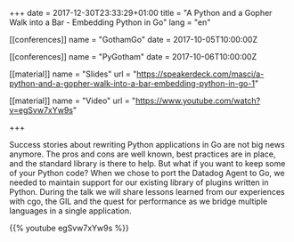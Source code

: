 +++
date = 2017-12-30T23:33:29+01:00
title = "A Python and a Gopher Walk into a Bar - Embedding Python in Go"
lang = "en"

[[conferences]]
name = "GothamGo"
date = 2017-10-05T10:00:00Z

[[conferences]]
name = "PyGotham"
date = 2017-10-06T10:00:00Z

[[material]]
name = "Slides"
url  = "https://speakerdeck.com/masci/a-python-and-a-gopher-walk-into-a-bar-embedding-python-in-go-1"

[[material]]
name = "Video"
url  = "https://www.youtube.com/watch?v=egSvw7xYw9s"


+++

Success stories about rewriting Python applications in Go are not big
news anymore. The pros and cons are well known, best practices are in
place, and the standard library is there to help. But what if you want
to keep some of your Python code? When we chose to port the Datadog
Agent to Go, we needed to maintain support for our existing library of
plugins written in Python. During the talk we will share lessons
learned from our experiences with cgo, the GIL and the quest for
performance as we bridge multiple languages in a single application.

{{% youtube egSvw7xYw9s %}}
